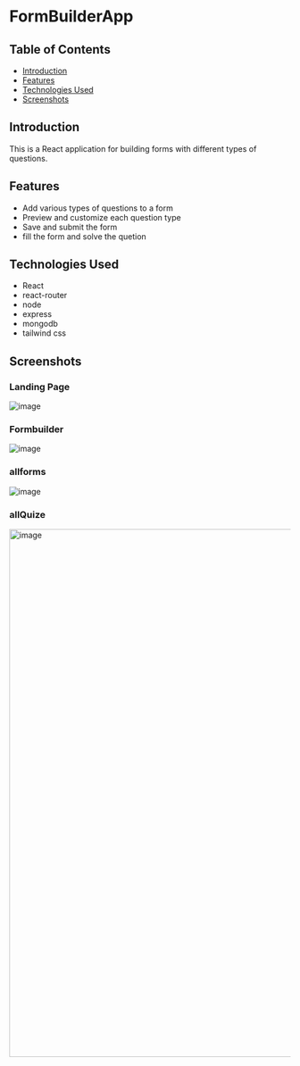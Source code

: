 # FormBuilderApp

## Table of Contents

- [Introduction](#introduction)
- [Features](#features)
- [Technologies Used](#technologies-used)
- [Screenshots](#screenshots)

## Introduction

This is a React application for building forms with different types of questions.

## Features

- Add various types of questions to a form
- Preview and customize each question type
- Save and submit the form
- fill the form and solve the quetion

## Technologies Used

- React
- react-router
- node
- express
- mongodb
- tailwind css

## Screenshots

### Landing Page

![image](https://github.com/vishalG197/FormBuilderApp/assets/119415070/8294bf3f-3f9e-46e3-bdf5-c8f7e28cc28b)

### Formbuilder
![image](https://github.com/vishalG197/FormBuilderApp/assets/119415070/f2476a75-f5e3-4b8d-8243-3fec432479c0)

### allforms

![image](https://github.com/vishalG197/FormBuilderApp/assets/119415070/2812a39c-ba06-4b74-b2c0-3d49ee6bb447)

### allQuize

<img width="946" alt="image" src="https://github.com/vishalG197/FormBuilderApp/assets/119415070/f92a1dbc-ad0c-49b8-9b9f-16a0a0f9ff99">
